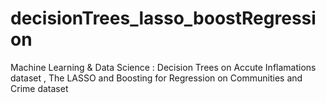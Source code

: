 # decisionTrees_lasso_boostRegression
Machine Learning &amp; Data Science : Decision Trees on Accute Inflamations dataset , The LASSO and Boosting for Regression on Communities and Crime dataset 
